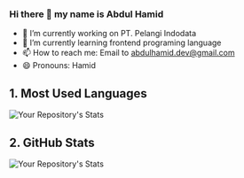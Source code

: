 ### Hi there 👋 my name is Abdul Hamid

<!--
**abdulhamid07/abdulhamid07** is a ✨ _special_ ✨ repository because its `README.md` (this file) appears on your GitHub profile.
-->
- 🔭 I’m currently working on PT. Pelangi Indodata
- 🌱 I’m currently learning frontend programing language
- 📫 How to reach me: Email to abdulhamid.dev@gmail.com
- 😄 Pronouns: Hamid

## 1. Most Used Languages
![Your Repository's Stats](https://github-readme-stats.vercel.app/api/top-langs/?username=abdulhamid07&theme=merko&show_icons=true)

## 2. GitHub Stats
![Your Repository's Stats](https://github-readme-stats.vercel.app/api?username=abdulhamid07&theme=merko&show_icons=true)
